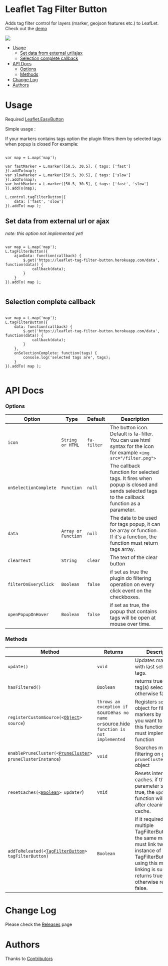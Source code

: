 # Leaflet Tag Filter Button
Adds tag filter control for layers (marker, geojson features etc.) to LeafLet. Check out the [demo](http://maydemirx.github.io/leaflet-tag-filter-button/)

[![](https://data.jsdelivr.com/v1/package/npm/leaflet-tag-filter-button/badge)](https://www.jsdelivr.com/package/npm/leaflet-tag-filter-button)

- [Usage](#usage)
  * [Set data from external url/ajax](#set-data-from-external-url-or-ajax)
  * [Selection complete callback](#selection-complete-callback)
- [API Docs](#api-docs)
    + [Options](#options)
    + [Methods](#methods)
- [Change Log](#change-log)
- [Authors](#authors)

# Usage

Required [Leaflet.EasyButton](https://github.com/CliffCloud/Leaflet.EasyButton)

Simple usage :

If your markers contains tags option the plugin filters them by selected tags when popup is closed
For example:

```

var map = L.map('map');

var fastMarker = L.marker([50.5, 30.5], { tags: ['fast'] }).addTo(map); 
var slowMarker = L.marker([50.5, 30.5], { tags: ['slow'] }).addTo(map);
var bothMarker = L.marker([50.5, 30.5], { tags: ['fast', 'slow'] }).addTo(map);

L.control.tagFilterButton({
	data: ['fast', 'slow']
}).addTo( map );

```


## Set data from external url or ajax

*note: this option not implemented yet!*

```

var map = L.map('map');
L.tagFilterButton({
	ajaxData: function(callback) {
		$.get('https://leaflet-tag-filter-button.herokuapp.com/data', function(data)) {
			callback(data);
		}
	}
}).addTo( map );


```

## Selection complete callback

```

var map = L.map('map');
L.tagFilterButton({
	data: function(callback) {
		$.get('https://leaflet-tag-filter-button.herokuapp.com/data', function(data)) {
			callback(data);
		}
	},
	onSelectionComplete: function(tags) {
		console.log('selected tags are', tags);
	}
}).addTo( map );


```


# API Docs

### Options

Option                 | Type          | Default              | Description
-----------------------|---------------|----------------------|----------------------------
`icon`               | `String or HTML`  | `fa-filter`          | The button icon. Default is fa-filter. You can use html syntax for the icon for example `<img src="/filter.png">`
`onSelectionComplete`               | `Function`  | `null`    | The callback function for selected tags. It fires when popup is closed and sends selected tags to the callback function as a parameter.
`data`               | `Array or Function`  | `null`    | The data to be used for tags popup, it can be array or function. If it's a function, the function must return tags array.
`clearText`               | `String`  | `clear`    | The text of the clear button
`filterOnEveryClick`  | `Boolean`  | `false`    | if set as true the plugin do filtering operation on every click event on the checkboxes.
`openPopupOnHover`  | `Boolean`  | `false`    | if set as true, the popup that contains tags will be open at mouse over time.

### Methods

Method                          | Returns		| Description
--------------------------------|---------------|----------------------------
`update()`                      | `void`			| Updates markers with last selected tags.
`hasFiltered()`                 | `Boolean`		| returns true if any tag(s) selected otherwise false.
`registerCustomSource(<`[`Object`](https://developer.mozilla.org/en-US/docs/Web/JavaScript/Reference/Global_Objects/Object)`> source`) | `throws an exception if `source` has no name or `source.hide` function is not implemented`		| Registers `source` object for filtering markers by tags. If you want to to use this function you must implement `hide` function  
`enablePruneCluster(<`[`PruneCluster`](https://github.com/SINTEF-9012/PruneCluster)`> pruneClusterInstance`) | `void`	| Searches markers for filtering on given `pruneClusterInstance` object
`resetCaches(<`[`Boolean`](https://developer.mozilla.org/en-US/docs/Web/JavaScript/Reference/Global_Objects/Boolean)`> update?`) | `void` | Resets internal caches. if the `update` parameter sent as true, the `update()` function will be call after cleaning the cache.
`addToReleated(<`[`TagFilterButton`](https://github.com/maydemirx/leaflet-tag-filter-button)`> tagFilterButton)` | `Boolean` | If it required to use multiple TagFilterButtons in the same map you must link two instance of TagFilterButtons by using this method. If linking is successful returns true otherwise returns false.

# Change Log

Please check the [Releases](https://github.com/maydemirx/leaflet-tag-filter-button/releases) page

# Authors

Thanks to [Contributors](https://github.com/maydemirx/leaflet-tag-filter-button/graphs/contributors)
